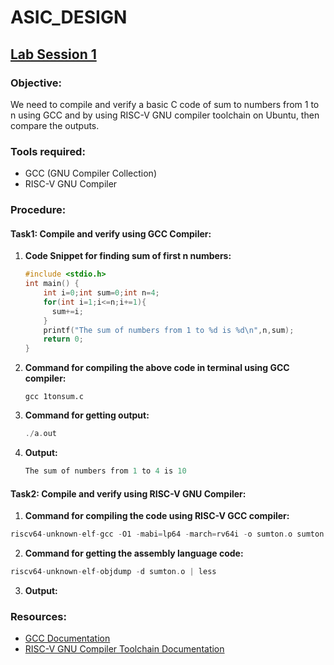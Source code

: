 # ASIC_DESIGN

## [Lab Session 1](#lab-session-1)

### Objective:
We need to compile and verify a basic C code of sum to numbers from 1 to n using GCC and by using RISC-V GNU compiler toolchain on Ubuntu, then compare the outputs.

### Tools required:
- GCC (GNU Compiler Collection)
- RISC-V GNU Compiler

### Procedure:

#### Task1: Compile and verify using GCC Compiler:
1. **Code Snippet for finding sum of first n numbers:**

    ```c
    #include <stdio.h>
    int main() {
        int i=0;int sum=0;int n=4;
        for(int i=1;i<=n;i+=1){
          sum+=i;
        }
        printf("The sum of numbers from 1 to %d is %d\n",n,sum);
        return 0;
    }
    ```
2. **Command for compiling the above code in terminal using GCC compiler:**
   ```
   gcc 1tonsum.c
   ```
3. **Command for getting output:**
   ```c
   ./a.out
   ```
4. **Output:**
   ```c
   The sum of numbers from 1 to 4 is 10
   ```


#### Task2: Compile and verify using RISC-V GNU Compiler:
1. **Command for compiling the code using  RISC-V GCC compiler:**
  ```c
  riscv64-unknown-elf-gcc -O1 -mabi=lp64 -march=rv64i -o sumton.o sumton.c
  ```
2. **Command for getting the assembly language code:**
  ```c
  riscv64-unknown-elf-objdump -d sumton.o | less
  ```
3. **Output:**

### Resources:
- [GCC Documentation](https://gcc.gnu.org/onlinedocs/)
- [RISC-V GNU Compiler Toolchain Documentation](https://riscv.org/software-tools/risc-v-gnu-compiler-toolchain/)
